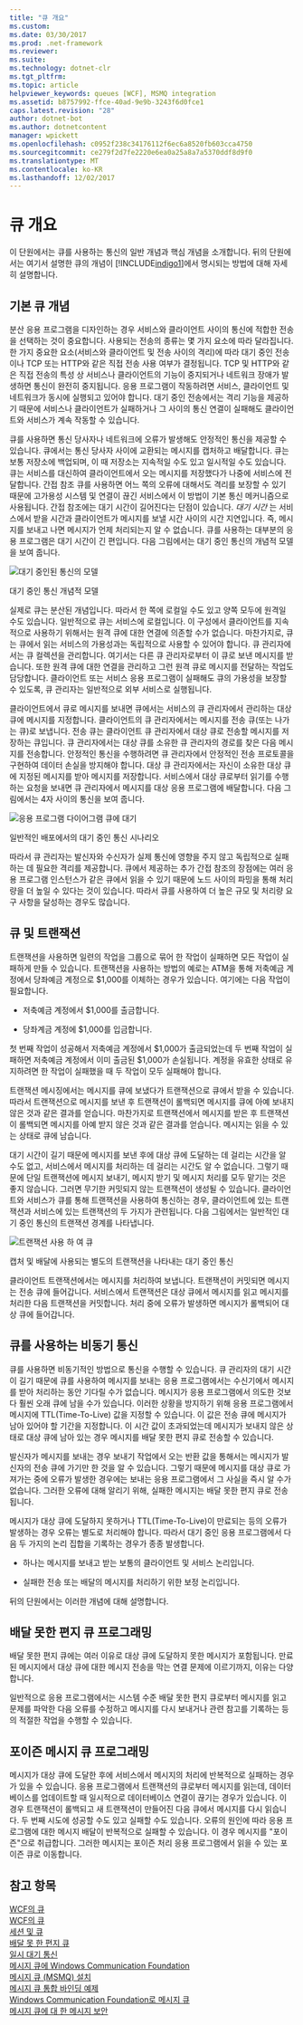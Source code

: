 ```yaml
---
title: "큐 개요"
ms.custom: 
ms.date: 03/30/2017
ms.prod: .net-framework
ms.reviewer: 
ms.suite: 
ms.technology: dotnet-clr
ms.tgt_pltfrm: 
ms.topic: article
helpviewer_keywords: queues [WCF], MSMQ integration
ms.assetid: b8757992-ffce-40ad-9e9b-3243f6d0fce1
caps.latest.revision: "28"
author: dotnet-bot
ms.author: dotnetcontent
manager: wpickett
ms.openlocfilehash: c0952f238c34176112f6ec6a8520fb603cca4750
ms.sourcegitcommit: ce279f2d7fe2220e6ea0a25a8a7a5370ddf8d9f0
ms.translationtype: MT
ms.contentlocale: ko-KR
ms.lasthandoff: 12/02/2017
---
```

# <a name="queues-overview"></a>큐 개요
이 단원에서는 큐를 사용하는 통신의 일반 개념과 핵심 개념을 소개합니다. 뒤의 단원에서는 여기서 설명한 큐의 개념이 [!INCLUDE[indigo1](../../../../includes/indigo1-md.md)]에서 명시되는 방법에 대해 자세히 설명합니다.  
  
## <a name="basic-queuing-concepts"></a>기본 큐 개념  
 분산 응용 프로그램을 디자인하는 경우 서비스와 클라이언트 사이의 통신에 적합한 전송을 선택하는 것이 중요합니다. 사용되는 전송의 종류는 몇 가지 요소에 따라 달라집니다. 한 가지 중요한 요소(서비스와 클라이언트 및 전송 사이의 격리)에 따라 대기 중인 전송이나 TCP 또는 HTTP와 같은 직접 전송 사용 여부가 결정됩니다. TCP 및 HTTP와 같은 직접 전송의 특성 상 서비스나 클라이언트의 기능이 중지되거나 네트워크 장애가 발생하면 통신이 완전히 중지됩니다. 응용 프로그램이 작동하려면 서비스, 클라이언트 및 네트워크가 동시에 실행되고 있어야 합니다. 대기 중인 전송에서는 격리 기능을 제공하기 때문에 서비스나 클라이언트가 실패하거나 그 사이의 통신 연결이 실패해도 클라이언트와 서비스가 계속 작동할 수 있습니다.  
  
 큐를 사용하면 통신 당사자나 네트워크에 오류가 발생해도 안정적인 통신을 제공할 수 있습니다. 큐에서는 통신 당사자 사이에 교환되는 메시지를 캡처하고 배달합니다. 큐는 보통 저장소에 백업되며, 이 때 저장소는 지속적일 수도 있고 일시적일 수도 있습니다. 큐는 서비스를 대신하여 클라이언트에서 오는 메시지를 저장했다가 나중에 서비스에 전달합니다. 간접 참조 큐를 사용하면 어느 쪽의 오류에 대해서도 격리를 보장할 수 있기 때문에 고가용성 시스템 및 연결이 끊긴 서비스에서 이 방법이 기본 통신 메커니즘으로 사용됩니다. 간접 참조에는 대기 시간이 길어진다는 단점이 있습니다. *대기 시간* 는 서비스에서 받을 시간과 클라이언트가 메시지를 보낼 시간 사이의 시간 지연입니다. 즉, 메시지를 보내고 나면 메시지가 언제 처리되는지 알 수 없습니다. 큐를 사용하는 대부분의 응용 프로그램은 대기 시간이 긴 편입니다. 다음 그림에서는 대기 중인 통신의 개념적 모델을 보여 줍니다.  
  
 ![대기 중인된 통신의 모델](../../../../docs/framework/wcf/feature-details/media/qconceptual-figure1c.gif "QConceptual Figure1c")  
  
 대기 중인 통신 개념적 모델  
  
 실제로 큐는 분산된 개념입니다. 따라서 한 쪽에 로컬일 수도 있고 양쪽 모두에 원격일 수도 있습니다. 일반적으로 큐는 서비스에 로컬입니다. 이 구성에서 클라이언트를 지속적으로 사용하기 위해서는 원격 큐에 대한 연결에 의존할 수가 없습니다. 마찬가지로, 큐는 큐에서 읽는 서비스의 가용성과는 독립적으로 사용할 수 있어야 합니다. 큐 관리자에서는 큐 컬렉션을 관리합니다. 여기서는 다른 큐 관리자로부터 이 큐로 보낸 메시지를 받습니다. 또한 원격 큐에 대한 연결을 관리하고 그런 원격 큐로 메시지를 전달하는 작업도 담당합니다. 클라이언트 또는 서비스 응용 프로그램이 실패해도 큐의 가용성을 보장할 수 있도록, 큐 관리자는 일반적으로 외부 서비스로 실행됩니다.  
  
 클라이언트에서 큐로 메시지를 보내면 큐에서는 서비스의 큐 관리자에서 관리하는 대상 큐에 메시지를 지정합니다. 클라이언트의 큐 관리자에서는 메시지를 전송 큐(또는 나가는 큐)로 보냅니다. 전송 큐는 클라이언트 큐 관리자에서 대상 큐로 전송할 메시지를 저장하는 큐입니다. 큐 관리자에서는 대상 큐를 소유한 큐 관리자의 경로를 찾은 다음 메시지를 전송합니다. 안정적인 통신을 수행하려면 큐 관리자에서 안정적인 전송 프로토콜을 구현하여 데이터 손실을 방지해야 합니다. 대상 큐 관리자에서는 자신이 소유한 대상 큐에 지정된 메시지를 받아 메시지를 저장합니다. 서비스에서 대상 큐로부터 읽기를 수행하는 요청을 보내면 큐 관리자에서 메시지를 대상 응용 프로그램에 배달합니다. 다음 그림에서는 4자 사이의 통신을 보여 줍니다.  
  
 ![응용 프로그램 다이어그램 큐에 대기](../../../../docs/framework/wcf/feature-details/media/distributed-queue-figure.jpg "분산-큐-그림")  
  
 일반적인 배포에서의 대기 중인 통신 시나리오  
  
 따라서 큐 관리자는 발신자와 수신자가 실제 통신에 영향을 주지 않고 독립적으로 실패하는 데 필요한 격리를 제공합니다. 큐에서 제공하는 추가 간접 참조의 장점에는 여러 응용 프로그램 인스턴스가 같은 큐에서 읽을 수 있기 때문에 노드 사이의 파밍을 통해 처리량을 더 높일 수 있다는 것이 있습니다. 따라서 큐를 사용하여 더 높은 규모 및 처리량 요구 사항을 달성하는 경우도 많습니다.  
  
## <a name="queues-and-transactions"></a>큐 및 트랜잭션  
 트랜잭션을 사용하면 일련의 작업을 그룹으로 묶어 한 작업이 실패하면 모든 작업이 실패하게 만들 수 있습니다. 트랜잭션을 사용하는 방법의 예로는 ATM을 통해 저축예금 계정에서 당좌예금 계정으로 $1,000를 이체하는 경우가 있습니다. 여기에는 다음 작업이 필요합니다.  
  
-   저축예금 계정에서 $1,000를 출금합니다.  
  
-   당좌계금 계정에 $1,000를 입금합니다.  
  
 첫 번째 작업이 성공해서 저축예금 계정에서 $1,000가 출금되었는데 두 번째 작업이 실패하면 저축예금 계정에서 이미 출금된 $1,000가 손실됩니다. 계정을 유효한 상태로 유지하려면 한 작업이 실패했을 때 두 작업이 모두 실패해야 합니다.  
  
 트랜잭션 메시징에서는 메시지를 큐에 보냈다가 트랜잭션으로 큐에서 받을 수 있습니다. 따라서 트랜잭션으로 메시지를 보낸 후 트랜잭션이 롤백되면 메시지를 큐에 아예 보내지 않은 것과 같은 결과를 얻습니다. 마찬가지로 트랜잭션에서 메시지를 받은 후 트랜잭션이 롤백되면 메시지를 아예 받지 않은 것과 같은 결과를 얻습니다. 메시지는 읽을 수 있는 상태로 큐에 남습니다.  
  
 대기 시간이 길기 때문에 메시지를 보낸 후에 대상 큐에 도달하는 데 걸리는 시간을 알 수도 없고, 서비스에서 메시지를 처리하는 데 걸리는 시간도 알 수 없습니다. 그렇기 때문에 단일 트랜잭션에 메시지 보내기, 메시지 받기 및 메시지 처리를 모두 맡기는 것은 좋지 않습니다. 그러면 무기한 커밋되지 않는 트랜잭션이 생성될 수 있습니다. 클라이언트와 서비스가 큐를 통해 트랜잭션을 사용하여 통신하는 경우, 클라이언트에 있는 트랜잭션과 서비스에 있는 트랜잭션의 두 가지가 관련됩니다. 다음 그림에서는 일반적인 대기 중인 통신의 트랜잭션 경계를 나타냅니다.  
  
 ![트랜잭션 사용 하 여 큐](../../../../docs/framework/wcf/feature-details/media/qwithtransactions-figure3.gif "QWithTransactions 그림 3")  
  
 캡처 및 배달에 사용되는 별도의 트랜잭션을 나타내는 대기 중인 통신  
  
 클라이언트 트랜잭션에서는 메시지를 처리하여 보냅니다. 트랜잭션이 커밋되면 메시지는 전송 큐에 들어갑니다. 서비스에서 트랜잭션은 대상 큐에서 메시지를 읽고 메시지를 처리한 다음 트랜잭션을 커밋합니다. 처리 중에 오류가 발생하면 메시지가 롤백되어 대상 큐에 들어갑니다.  
  
## <a name="asynchronous-communication-using-queues"></a>큐를 사용하는 비동기 통신  
 큐를 사용하면 비동기적인 방법으로 통신을 수행할 수 있습니다. 큐 관리자의 대기 시간이 길기 때문에 큐를 사용하여 메시지를 보내는 응용 프로그램에서는 수신기에서 메시지를 받아 처리하는 동안 기다릴 수가 없습니다. 메시지가 응용 프로그램에서 의도한 것보다 훨씬 오래 큐에 남을 수가 있습니다. 이러한 상황을 방지하기 위해 응용 프로그램에서 메시지에 TTL(Time-To-Live) 값을 지정할 수 있습니다. 이 값은 전송 큐에 메시지가 남아 있어야 할 기간을 지정합니다. 이 시간 값이 초과되었는데 메시지가 보내지 않은 상태로 대상 큐에 남아 있는 경우 메시지를 배달 못한 편지 큐로 전송할 수 있습니다.  
  
 발신자가 메시지를 보내는 경우 보내기 작업에서 오는 반환 값을 통해서는 메시지가 발신자의 전송 큐에 가기만 한 것을 알 수 있습니다. 그렇기 때문에 메시지를 대상 큐로 가져가는 중에 오류가 발생한 경우에는 보내는 응용 프로그램에서 그 사실을 즉시 알 수가 없습니다. 그러한 오류에 대해 알리기 위해, 실패한 메시지는 배달 못한 편지 큐로 전송됩니다.  
  
 메시지가 대상 큐에 도달하지 못하거나 TTL(Time-To-Live)이 만료되는 등의 오류가 발생하는 경우 오류는 별도로 처리해야 합니다. 따라서 대기 중인 응용 프로그램에서 다음 두 가지의 논리 집합을 기록하는 경우가 종종 발생합니다.  
  
-   하나는 메시지를 보내고 받는 보통의 클라이언트 및 서비스 논리입니다.  
  
-   실패한 전송 또는 배달의 메시지를 처리하기 위한 보정 논리입니다.  
  
 뒤의 단원에서는 이러한 개념에 대해 설명합니다.  
  
## <a name="dead-letter-queue-programming"></a>배달 못한 편지 큐 프로그래밍  
 배달 못한 편지 큐에는 여러 이유로 대상 큐에 도달하지 못한 메시지가 포함됩니다. 만료된 메시지에서 대상 큐에 대한 메시지 전송을 막는 연결 문제에 이르기까지, 이유는 다양합니다.  
  
 일반적으로 응용 프로그램에서는 시스템 수준 배달 못한 편지 큐로부터 메시지를 읽고 문제를 파악한 다음 오류를 수정하고 메시지를 다시 보내거나 관련 참고를 기록하는 등의 적절한 작업을 수행할 수 있습니다.  
  
## <a name="poison-message-queue-programming"></a>포이즌 메시지 큐 프로그래밍  
 메시지가 대상 큐에 도달한 후에 서비스에서 메시지의 처리에 반복적으로 실패하는 경우가 있을 수 있습니다. 응용 프로그램에서 트랜잭션의 큐로부터 메시지를 읽는데, 데이터베이스를 업데이트할 때 일시적으로 데이터베이스 연결이 끊기는 경우가 있습니다. 이 경우 트랜잭션이 롤백되고 새 트랜잭션이 만들어진 다음 큐에서 메시지를 다시 읽습니다. 두 번째 시도에 성공할 수도 있고 실패할 수도 있습니다. 오류의 원인에 따라 응용 프로그램에 대한 메시지 배달이 반복적으로 실패할 수 있습니다. 이 경우 메시지를 "포이즌"으로 취급합니다. 그러한 메시지는 포이즌 처리 응용 프로그램에서 읽을 수 있는 포이즌 큐로 이동합니다.  
  
## <a name="see-also"></a>참고 항목  
 [WCF의 큐](../../../../docs/framework/wcf/feature-details/queuing-in-wcf.md)  
 [WCF의 큐](../../../../docs/framework/wcf/feature-details/queuing-in-wcf.md)  
 [세션 및 큐](../../../../docs/framework/wcf/samples/sessions-and-queues.md)  
 [배달 못 한 편지 큐](../../../../docs/framework/wcf/samples/dead-letter-queues.md)  
 [일시 대기 통신](../../../../docs/framework/wcf/samples/volatile-queued-communication.md)  
 [메시지 큐에 Windows Communication Foundation](../../../../docs/framework/wcf/samples/wcf-to-message-queuing.md)  
 [메시지 큐 (MSMQ) 설치](../../../../docs/framework/wcf/samples/installing-message-queuing-msmq.md)  
 [메시지 큐 통합 바인딩 예제](http://msdn.microsoft.com/en-us/997d11cb-f2c5-4ba0-9209-92843d4d0e1a)  
 [Windows Communication Foundation로 메시지 큐](../../../../docs/framework/wcf/samples/message-queuing-to-wcf.md)  
 [메시지 큐에 대 한 메시지 보안](../../../../docs/framework/wcf/samples/message-security-over-message-queuing.md)
